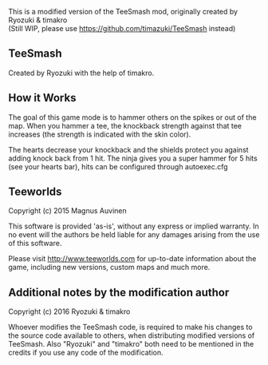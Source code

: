 This is a modified version of the TeeSmash mod, originally created by  Ryozuki & timakro<br />
(Still WIP, please use https://github.com/timazuki/TeeSmash instead)

## TeeSmash
Created by Ryozuki with the help of timakro.

## How it Works
The goal of this game mode is to hammer others on the spikes or out of the map. When you hammer a tee, the knockback strength against that tee increases (the strength is indicated with the skin color).

The hearts decrease your knockback and the shields protect you against adding knock back from 1 hit.
The ninja gives you a super hammer for 5 hits (see your hearts bar), hits can be configured through autoexec.cfg

## Teeworlds
Copyright (c) 2015 Magnus Auvinen

This software is provided 'as-is', without any express or implied
warranty. In no event will the authors be held liable for any damages
arising from the use of this software.


Please visit http://www.teeworlds.com for up-to-date information about
the game, including new versions, custom maps and much more.

## Additional notes by the modification author

Copyright (c) 2016 Ryozuki & timakro

Whoever modifies the TeeSmash code, is required to make his changes to the source code available to others, when distributing modified versions of TeeSmash. Also "Ryozuki" and "timakro" both need to be mentioned in the credits if you use any code of the modification.
